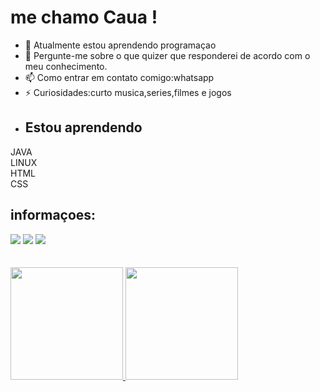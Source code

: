 
# me chamo Caua !
- 🌱 Atualmente estou aprendendo programaçao
- 💬 Pergunte-me sobre o que quizer que responderei de acordo com o meu conhecimento.
- 📫 Como entrar em contato comigo:whatsapp
- ⚡ Curiosidades:curto musica,series,filmes e jogos
- ## Estou aprendendo

<div>
JAVA <br>
LINUX <br>
HTML <br>
CSS <br>
</div>

## informaçoes:
<div>
<a href="https://instagram.com/caua_vms" target="_blank"><img loading="lazy" src="https://img.shields.io/badge/-Instagram-%23E4405F?style=for-the-badge&logo=instagram&logoColor=white" target="_blank"></a>
<a href = "mailto:carloseduardocaduq12@gmail.com"><img loading="lazy" src="https://img.shields.io/badge/Gmail-D14836?style=for-the-badge&logo=gmail&logoColor=white" target="_blank"></a>
  <a href="https://www.youtube.com/@cristiano" target="_blank"><img loading="lazy" src="https://img.shields.io/badge/YouTube-FF0000?style=for-the-badge&logo=youtube&logoColor=white" target="_blank"></a>
</div>
<br><br/>
</div>
<div>
<a href="https://github.com/seu-usuário-aqui">
<img loading="lazy" height="180em" src="https://superti360.com.br/wp-content/uploads/2025/02/0-destaque-linguagens-de-programacao-2019.jpg"/>
<img loading="lazy" height="180em" src="https://www.sarandi.pr.gov.br/web/media/zoo/images/Depositphotos_48648391_original_aa5b2c13bf60103bf2a94ff7d89b7988.png"/>
